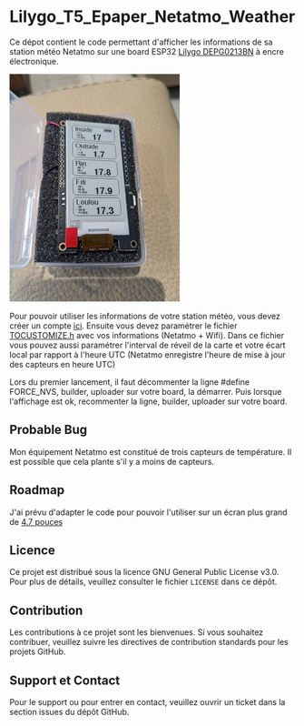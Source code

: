 # Lilygo_T5_Epaper_Netatmo_Weather

Ce dépot contient le code permettant d'afficher les informations de sa station météo Netatmo sur une board ESP32 [Lilygo DEPG0213BN](https://www.lilygo.cc/products/t5-v2-3-1) à encre électronique.

![DEPG0213BN](./doc/DEPG0213BN_SMALL.jpg)

Pour pouvoir utiliser les informations de votre station météo, vous devez créer un compte [ici](https://dev.netatmo.com/apps/). Ensuite vous devez paramétrer le fichier [TOCUSTOMIZE.h](./include/TOCUSTOMIZE.h) avec vos informations (Netatmo + Wifi). Dans ce fichier vous pouvez aussi paramétrer l'interval de réveil de la carte et votre écart local par rapport à l'heure UTC (Netatmo enregistre l'heure de mise à jour des capteurs en heure UTC)

Lors du premier lancement, il faut décommenter la ligne #define FORCE_NVS, builder, uploader sur votre board, la démarrer.
Puis lorsque l'affichage est ok, recommenter la ligne, builder, uploader sur votre board.

## Probable Bug

Mon équipement Netatmo est constitué de trois capteurs de température. Il est possible que cela plante s'il y a moins de capteurs.

## Roadmap

J'ai prévu d'adapter le code pour pouvoir l'utiliser sur un écran plus grand de [4.7 pouces](https://www.lilygo.cc/products/t5-4-7-inch-e-paper-v2-3)

## Licence

Ce projet est distribué sous la licence GNU General Public License v3.0. Pour plus de détails, veuillez consulter le fichier `LICENSE` dans ce dépôt.

## Contribution

Les contributions à ce projet sont les bienvenues. Si vous souhaitez contribuer, veuillez suivre les directives de contribution standards pour les projets GitHub.

## Support et Contact

Pour le support ou pour entrer en contact, veuillez ouvrir un ticket dans la section issues du dépôt GitHub.
